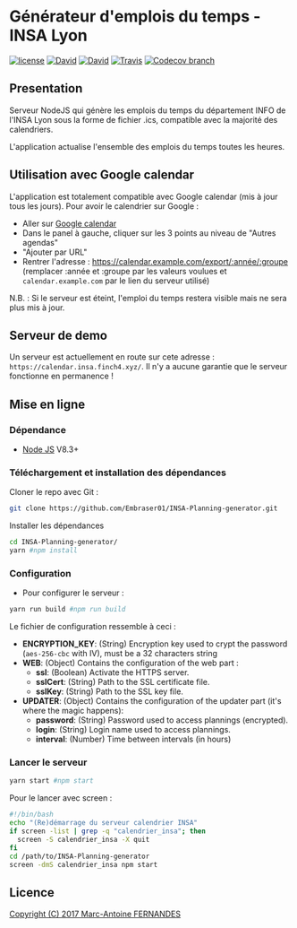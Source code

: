 # Générateur d'emplois du temps - INSA Lyon

[![license](https://img.shields.io/github/license/Embraser01/INSA-Planning-generator.svg)](./LICENSE.md)
[![David](https://img.shields.io/david/Embraser01/INSA-Planning-generator/class-refactoring.svg)](https://david-dm.org/embraser01/INSA-Planning-generator)
[![David](https://img.shields.io/david/dev/Embraser01/INSA-Planning-generator/class-refactoring.svg)](https://david-dm.org/embraser01/INSA-Planning-generator)
[![Travis](https://img.shields.io/travis/Embraser01/INSA-Planning-generator/class-refactoring.svg)](https://travis-ci.org/Embraser01/INSA-Planning-generator)
[![Codecov branch](https://img.shields.io/codecov/c/github/Embraser01/INSA-Planning-generator/class-refactoring.svg)](https://codecov.io/gh/Embraser01/INSA-Planning-generator/branch/class-refactoring)

## Presentation

  Serveur NodeJS qui génère les emplois du temps du département INFO de l'INSA Lyon sous la forme de fichier .ics, compatible avec la majorité des calendriers.
  
  L'application actualise l'ensemble des emplois du temps toutes les heures.

## Utilisation avec Google calendar

L'application est totalement compatible avec Google calendar (mis à jour tous les jours).
Pour avoir le calendrier sur Google :

- Aller sur [Google calendar](https://calendar.google.com)
- Dans le panel à gauche, cliquer sur les 3 points au niveau de "Autres agendas"
- "Ajouter par URL"
- Rentrer l'adresse : https://calendar.example.com/export/:année/:groupe (remplacer :année et :groupe par les valeurs voulues et `calendar.example.com` par le lien du serveur utilisé)

N.B. : Si le serveur est éteint, l'emploi du temps restera visible mais ne sera plus mis à jour.

## Serveur de demo

Un serveur est actuellement en route sur cete adresse : `https://calendar.insa.finch4.xyz/`.
Il n'y a aucune garantie que le serveur fonctionne en permanence !

## Mise en ligne

### Dépendance

-  [Node JS](https://nodejs.org) V8.3+
  

### Téléchargement et installation des dépendances

Cloner le repo avec Git :
```bash
git clone https://github.com/Embraser01/INSA-Planning-generator.git
```

Installer les dépendances

```bash
cd INSA-Planning-generator/
yarn #npm install
```

###  Configuration

- Pour configurer le serveur :

```bash
yarn run build #npm run build
```

Le fichier de configuration ressemble à ceci : 

- **ENCRYPTION_KEY**: (String) Encryption key used to crypt the password (`aes-256-cbc` with IV), must be a 32 characters string
- **WEB**: (Object) Contains the configuration of the web part :
    * **ssl**: (Boolean) Activate the HTTPS server.
    * **sslCert**: (String) Path to the SSL certificate file.
    * **sslKey**: (String) Path to the SSL key file.
- **UPDATER**: (Object) Contains the configuration of the updater part (it's where the magic happens):
    * **password**: (String) Password used to access plannings (encrypted).
    * **login**: (String) Login name used to access plannings.
    * **interval**: (Number) Time between intervals (in hours)

### Lancer le serveur

```bash
yarn start #npm start
```

Pour le lancer avec screen :

```bash
#!/bin/bash
echo "(Re)démarrage du serveur calendrier INSA"
if screen -list | grep -q "calendrier_insa"; then
  screen -S calendrier_insa -X quit
fi
cd /path/to/INSA-Planning-generator
screen -dmS calendrier_insa npm start
```


## Licence

[Copyright (C) 2017  Marc-Antoine FERNANDES](./LICENSE.md)
